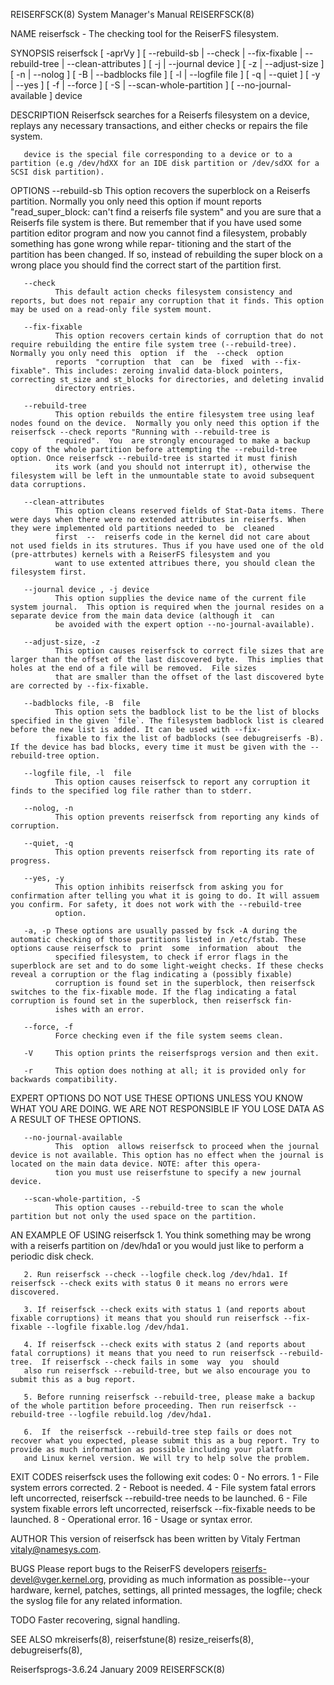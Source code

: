 REISERFSCK(8)                                                                            System Manager's Manual                                                                            REISERFSCK(8)

NAME
       reiserfsck - The checking tool for the ReiserFS filesystem.

SYNOPSIS
       reiserfsck [ -aprVy ] [ --rebuild-sb | --check | --fix-fixable | --rebuild-tree | --clean-attributes ] [ -j | --journal device ] [ -z | --adjust-size ] [ -n | --nolog ] [ -B | --badblocks file ]
       [ -l | --logfile file ] [ -q | --quiet ] [ -y | --yes ] [ -f | --force ] [ -S | --scan-whole-partition ] [ --no-journal-available ] device

DESCRIPTION
       Reiserfsck searches for a Reiserfs filesystem on a device, replays any necessary transactions, and either checks or repairs the file system.

       device is the special file corresponding to a device or to a partition (e.g /dev/hdXX for an IDE disk partition or /dev/sdXX for a SCSI disk partition).

OPTIONS
       --rebuild-sb
              This option recovers the superblock on a Reiserfs partition.  Normally you only need this option if mount reports "read_super_block: can't find a reiserfs file system" and  you  are  sure
              that a Reiserfs file system is there. But remember that if you have used some partition editor program and now you cannot find a filesystem, probably something has gone wrong while repar‐
              titioning and the start of the partition has been changed. If so, instead of rebuilding the super block on a wrong place you should find the correct start of the partition first.

       --check
              This default action checks filesystem consistency and reports, but does not repair any corruption that it finds. This option may be used on a read-only file system mount.

       --fix-fixable
              This option recovers certain kinds of corruption that do not require rebuilding the entire file system tree (--rebuild-tree). Normally you only need this  option  if  the  --check  option
              reports  "corruption  that  can  be  fixed  with --fix-fixable". This includes: zeroing invalid data-block pointers, correcting st_size and st_blocks for directories, and deleting invalid
              directory entries.

       --rebuild-tree
              This option rebuilds the entire filesystem tree using leaf nodes found on the device.  Normally you only need this option if the reiserfsck --check reports "Running with --rebuild-tree is
              required".  You  are strongly encouraged to make a backup copy of the whole partition before attempting the --rebuild-tree option. Once reiserfsck --rebuild-tree is started it must finish
              its work (and you should not interrupt it), otherwise the filesystem will be left in the unmountable state to avoid subsequent data corruptions.

       --clean-attributes
              This option cleans reserved fields of Stat-Data items. There were days when there were no extended attributes in reiserfs. When they were implemented old partitions needed to  be  cleaned
              first  --  reiserfs code in the kernel did not care about not used fields in its strutures. Thus if you have used one of the old (pre-attrbutes) kernels with a ReiserFS filesystem and you
              want to use extented attribues there, you should clean the filesystem first.

       --journal device , -j device
              This option supplies the device name of the current file system journal.  This option is required when the journal resides on a separate device from the main data device (although it  can
              be avoided with the expert option --no-journal-available).

       --adjust-size, -z
              This option causes reiserfsck to correct file sizes that are larger than the offset of the last discovered byte.  This implies that holes at the end of a file will be removed.  File sizes
              that are smaller than the offset of the last discovered byte are corrected by --fix-fixable.

       --badblocks file, -B  file
              This option sets the badblock list to be the list of blocks specified in the given `file`. The filesystem badblock list is cleared before the new list is added. It can be used with --fix-
              fixable to fix the list of badblocks (see debugreiserfs -B). If the device has bad blocks, every time it must be given with the --rebuild-tree option.

       --logfile file, -l  file
              This option causes reiserfsck to report any corruption it finds to the specified log file rather than to stderr.

       --nolog, -n
              This option prevents reiserfsck from reporting any kinds of corruption.

       --quiet, -q
              This option prevents reiserfsck from reporting its rate of progress.

       --yes, -y
              This option inhibits reiserfsck from asking you for confirmation after telling you what it is going to do. It will assuem you confirm. For safety, it does not work with the --rebuild-tree
              option.

       -a, -p These options are usually passed by fsck -A during the automatic checking of those partitions listed in /etc/fstab. These options cause reiserfsck to  print  some  information  about  the
              specified filesystem, to check if error flags in the superblock are set and to do some light-weight checks. If these checks reveal a corruption or the flag indicating a (possibly fixable)
              corruption is found set in the superblock, then reiserfsck switches to the fix-fixable mode. If the flag indicating a fatal corruption is found set in the superblock, then reiserfsck fin‐
              ishes with an error.

       --force, -f
              Force checking even if the file system seems clean.

       -V     This option prints the reiserfsprogs version and then exit.

       -r     This option does nothing at all; it is provided only for backwards compatibility.

EXPERT OPTIONS
       DO NOT USE THESE OPTIONS UNLESS YOU KNOW WHAT YOU ARE DOING.  WE ARE NOT RESPONSIBLE IF YOU LOSE DATA AS A RESULT OF THESE OPTIONS.

       --no-journal-available
              This  option  allows reiserfsck to proceed when the journal device is not available. This option has no effect when the journal is located on the main data device. NOTE: after this opera‐
              tion you must use reiserfstune to specify a new journal device.

       --scan-whole-partition, -S
              This option causes --rebuild-tree to scan the whole partition but not only the used space on the partition.

AN EXAMPLE OF USING reiserfsck
       1. You think something may be wrong with a reiserfs partition on /dev/hda1 or you would just like to perform a periodic disk check.

       2. Run reiserfsck --check --logfile check.log /dev/hda1. If reiserfsck --check exits with status 0 it means no errors were discovered.

       3. If reiserfsck --check exits with status 1 (and reports about fixable corruptions) it means that you should run reiserfsck --fix-fixable --logfile fixable.log /dev/hda1.

       4. If reiserfsck --check exits with status 2 (and reports about fatal corruptions) it means that you need to run reiserfsck --rebuild-tree.  If reiserfsck --check fails in some  way  you  should
       also run reiserfsck --rebuild-tree, but we also encourage you to submit this as a bug report.

       5. Before running reiserfsck --rebuild-tree, please make a backup of the whole partition before proceeding. Then run reiserfsck --rebuild-tree --logfile rebuild.log /dev/hda1.

       6.  If  the reiserfsck --rebuild-tree step fails or does not recover what you expected, please submit this as a bug report. Try to provide as much information as possible including your platform
       and Linux kernel version. We will try to help solve the problem.

EXIT CODES
       reiserfsck uses the following exit codes:
          0 - No errors.
          1 - File system errors corrected.
          2 - Reboot is needed.
          4 - File system fatal errors left uncorrected,
              reiserfsck --rebuild-tree needs to be launched.
          6 - File system fixable errors left uncorrected,
              reiserfsck --fix-fixable needs to be launched.
          8 - Operational error.
          16 - Usage or syntax error.

AUTHOR
       This version of reiserfsck has been written by Vitaly Fertman <vitaly@namesys.com>.

BUGS
       Please report bugs to the ReiserFS developers <reiserfs-devel@vger.kernel.org>, providing as much information as possible--your hardware, kernel, patches, settings,  all  printed  messages,  the
       logfile; check the syslog file for any related information.

TODO
       Faster recovering, signal handling.

SEE ALSO
       mkreiserfs(8), reiserfstune(8) resize_reiserfs(8), debugreiserfs(8),

Reiserfsprogs-3.6.24                                                                           January 2009                                                                                 REISERFSCK(8)
